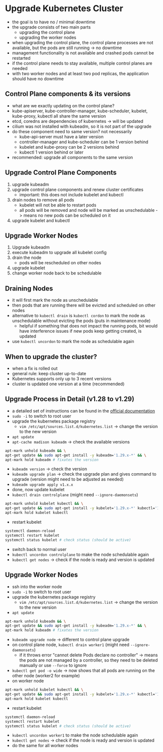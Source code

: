 # Upgrade Kubernetes Cluster
- the goal is to have no / minimal downtime
- the upgrade consists of two main parts
  - upgrading the control plane
  - upgrading the worker nodes
- when upgrading the control plane, the control plane processes are not available, but the pods are still running -> no downtime
- management functionality is not available and crashed pods cannot be restarted
- if the control plane needs to stay available, multiple control planes are needed
- with two worker nodes and at least two pod replicas, the application should have no downtime

## Control Plane components & its versions
- what are we exactly updating on the control plane?
- kube-apiserver, kube-controller-manager, kube-scheduler, kubelet, kube-proxy, kubectl all share the same version
- etcd, coredns are dependencies of kubernetes -> will be updated
- cilium was not installed with kubeadm, so it is not part of the upgrade
- do these component need to same version? not necessarily 
  - kube-api-server must have a later version
  - controller-manager and kube-scheduler can be 1 version behind
  - kubelet and kube-proxy can be 2 versions behind
  - kubectl 1 version behind or later
- recommended: upgrade all components to the same version

## Upgrade Control Plane Components
1. upgrade kubeadm
2. upgrade control plane components and renew cluster certificates
   - important: this does not include kubelet and kubectl
3. drain nodes to remove all pods
   - kubelet will not be able to restart pods
   - all pods will be removed and node will be marked as unschedulable -> means no new pods can be scheduled on it
4. upgrade kubelet and kubectl

## Upgrade Worker Nodes
1. Upgrade kubeadm
2. execute kubeadm to upgrade all kubelet config
3. drain the node
   - pods will be rescheduled on other nodes
4. upgrade kubelet
5. change worker node back to be schedulable

## Draining Nodes
- it will first mark the node as unschedulable
- then pods that are running there will be evicted and scheduled on other nodes
- alternative to `kubectl drain` is `kubectl cordon` to mark the node as unschedulable without evicting the pods (puts in maintenance mode)
  - helpful if something that does not impact the running pods, bit would have interference issues if new pods keep getting created, is updated
- use `kubectl uncordon` to mark the node as schedulable again

## When to upgrade the cluster?
- when a fix is rolled out
- general rule: keep cluster up-to-date
- Kubernetes supports only up to 3 recent versions
- cluster is updated one version at a time (recommended)

## Upgrade Process in Detail (v1.28 to v1.29)
- a detailed set of instructions can be found in the [official documentation](https://kubernetes.io/docs/tasks/administer-cluster/kubeadm/kubeadm-upgrade/)
- `sudo -i` to switch to root user
- upgrade the kubernetes package registry
  - `vim /etc/apt/sources.list.d/kubernetes.list` -> change the version to the new version
- `apt update`
- `apt-cache madison kubeadm` -> check the available versions
```bash
apt-mark unhold kubeadm && \
apt-get update && sudo apt-get install -y kubeadm='1.29.x-*' && \
apt-mark hold kubeadm # fixates the version
```
- `kubeadm version` -> check the version
- `kubeadm upgrade plan` -> check the upgrade plan and gives command to upgrade (version might need to be adjusted as needed)
- `kubeadm upgrade apply v1.x.x` 
- done, now update kubelet
- `kubectl drain controlplane` (might need `--ignore-daemonsets`)
```bash
apt-mark unhold kubelet kubectl && \
apt-get update && sudo apt-get install -y kubelet='1.29.x-*' kubectl='1.29.x-*' && \
apt-mark hold kubelet kubectl
```
- restart kubelet
```bash
systemctl daemon-reload
systemctl restart kubelet
systemctl status kubelet # check status (should be active)
```
- switch back to normal user
- `kubectl uncordon controlplane` to make the node schedulable again
- `kubectl get nodes` -> check if the node is ready and version is updated

## Upgrade Worker Nodes
- ssh into the worker node
- `sudo -i` to switch to root user
- upgrade the kubernetes package registry
    - `vim /etc/apt/sources.list.d/kubernetes.list` -> change the version to the new version
- `apt update`
```bash
apt-mark unhold kubeadm && \
apt-get update && sudo apt-get install -y kubeadm='1.29.x-*' && \
apt-mark hold kubeadm # fixates the version
```
- `kubeadm upgrade node` -> different to control plane upgrade
- on control plane node, `kubectl drain worker1` (might need `--ignore-daemonsets`)
  - if it throws error "cannot delete Pods declare no controller" -> means the pods are not managed by a controller, so they need to be deleted manually or use `--force` to ignore
- `kubectl get pod -o wide` -> now shows that all pods are running on the other node (worker2 for example)
- on worker node
```bash
apt-mark unhold kubelet kubectl && \
apt-get update && sudo apt-get install -y kubelet='1.29.x-*' kubectl='1.29.x-*' && \
apt-mark hold kubelet kubectl
```
- restart kubelet
```bash
systemctl daemon-reload
systemctl restart kubelet
systemctl status kubelet # check status (should be active)
```
- `kubectl uncordon worker1` to make the node schedulable again
- `kubectl get nodes` -> check if the node is ready and version is updated
- do the same for all worker nodes
